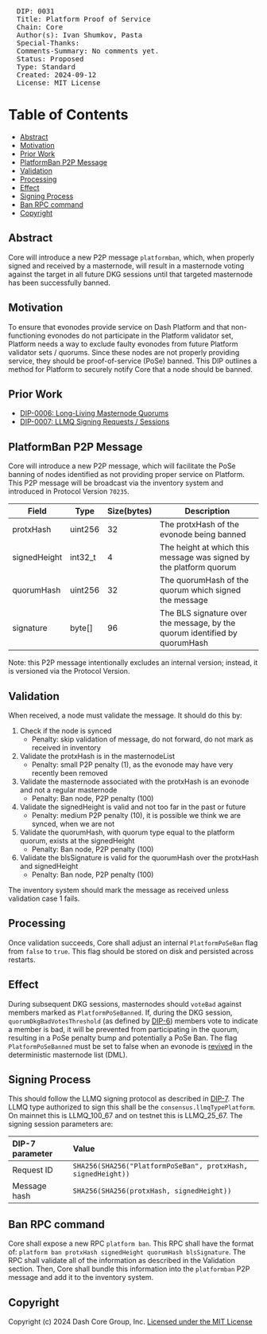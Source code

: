 <pre>
  DIP: 0031
  Title: Platform Proof of Service
  Chain: Core
  Author(s): Ivan Shumkov, Pasta
  Special-Thanks:
  Comments-Summary: No comments yet.
  Status: Proposed
  Type: Standard
  Created: 2024-09-12
  License: MIT License
</pre>

# Table of Contents

* [Abstract](#abstract)
* [Motivation](#motivation)
* [Prior Work](#prior-work)
* [PlatformBan P2P Message](#platformban-p2p-message)
* [Validation](#validation)
* [Processing](#processing)
* [Effect](#effect)
* [Signing Process](#signing-process)
* [Ban RPC command](#ban-rpc-command)
* [Copyright](#copyright)

## Abstract

Core will introduce a new P2P message `platformban`, which, when properly signed and received by a
masternode, will result in a masternode voting against the target in all future DKG sessions until
that targeted masternode has been successfully banned.

## Motivation

To ensure that evonodes provide service on Dash Platform and that non-functioning evonodes do not
participate in the Platform validator set, Platform needs a way to exclude faulty evonodes from
future Platform validator sets / quorums. Since these nodes are not properly providing service, they
should be proof-of-service (PoSe) banned. This DIP outlines a method for Platform to securely notify
Core that a node should be banned.

## Prior Work

* [DIP-0006: Long-Living Masternode
  Quorums](https://github.com/dashpay/dips/blob/master/dip-0006.md)  
* [DIP-0007: LLMQ Signing Requests /
  Sessions](https://github.com/dashpay/dips/blob/master/dip-0007.md)

## PlatformBan P2P Message

Core will introduce a new P2P message, which will facilitate the PoSe banning of nodes identified as
not providing proper service on Platform. This P2P message will be broadcast via the inventory
system and introduced in Protocol Version `70235`.

| Field | Type | Size(bytes) | Description |
| ----- | ----- | ----- | ----- |
| protxHash | uint256 | 32 | The protxHash of the evonode being banned |
| signedHeight | int32_t | 4 | The height at which this message was signed by the platform quorum |
| quorumHash | uint256 | 32 | The quorumHash of the quorum which signed the message |
| signature | byte[] | 96 | The BLS signature over the message, by the quorum identified by quorumHash |

Note: this P2P message intentionally excludes an internal version; instead, it is versioned via the
Protocol Version.

## Validation

When received, a node must validate the message. It should do this by:

1. Check if the node is synced  
   * Penalty: skip validation of message, do not forward, do not mark as received in inventory  
2. Validate the protxHash is in the masternodeList  
   * Penalty: small P2P penalty (1), as the evonode may have very recently been removed  
3. Validate the masternode associated with the protxHash is an evonode and not a regular masternode  
   * Penalty: Ban node, P2P penalty (100)  
4. Validate the signedHeight is valid and not too far in the past or future  
   * Penalty: medium P2P penalty (10), it is possible we think we are synced, when we are not  
5. Validate the quorumHash, with quorum type equal to the platform quorum, exists at the
   signedHeight  
   * Penalty: Ban node, P2P penalty (100)  
6. Validate the blsSignature is valid for the quorumHash over the protxHash and signedHeight  
   * Penalty: Ban node, P2P penalty (100)

The inventory system should mark the message as received unless validation case 1 fails.

## Processing

Once validation succeeds, Core shall adjust an internal `PlatformPoSeBan` flag from `false` to
`true`. This flag should be stored on disk and persisted across restarts.

## Effect

During subsequent DKG sessions, masternodes should `voteBad` against members marked as
`PlatformPoSeBanned`. If, during the DKG session, `quorumDkgBadVotesThreshold` (as defined by
[DIP-6](https://github.com/dashpay/dips/blob/master/dip-0006.md)) members vote to indicate a member
is bad, it will be prevented from participating in the quorum, resulting in a PoSe penalty bump and
potentially a PoSe Ban. The flag `PlatformPoSeBanned` must be set to false when an evonode is
[revived](https://github.com/dashpay/dips/blob/master/dip-0003.md#updating-service-features-from-operator-proupservtx)
in the deterministic masternode list (DML).

## Signing Process

This should follow the LLMQ signing protocol as described in
[DIP-7](https://github.com/dashpay/dips/blob/master/dip-0007.md). The LLMQ type authorized to sign
this shall be the `consensus.llmqTypePlatform`. On mainnet this is LLMQ_100_67 and on testnet this
is LLMQ_25_67. The signing session parameters are:

| DIP-7 parameter | Value |
| :---- | :---- |
| Request ID | `SHA256(SHA256("PlatformPoSeBan", protxHash, signedHeight))` |
| Message hash | `SHA256(SHA256(protxHash, signedHeight))` |

## Ban RPC command

Core shall expose a new RPC `platform ban`. This RPC shall have the format of: `platform ban
protxHash signedHeight quorumHash blsSignature`. The RPC shall validate all of the information as
described in the Validation section. Then, Core shall bundle this information into the `platformban`
P2P message and add it to the inventory system.

## Copyright

Copyright (c) 2024 Dash Core Group, Inc. [Licensed under the MIT License](https://opensource.org/licenses/MIT)
